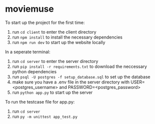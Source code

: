 # moviemuse

To start up the project for the first time:
1. run ```cd client``` to enter the client directory
2. run ```npm install``` to install the necessary dependencies
3. run ```npm run dev``` to start up the website locally

In a seperate terminal:
1. run ```cd server``` to enter the server directory
2. run ```pip install -r requirements.txt``` to download the neccessary python dependencies
3. run ```psql -U postgres -f setup_database.sql``` to set up the database
4. make sure you have a .env file in the server directory with USER=<postgres_username> and PASSWORD=<postgres_password>
5. run ```python app.py``` to start up the server



To run the testcase file for app.py:
1. run ```cd server```
2. run ```py -m unittest app_test.py```